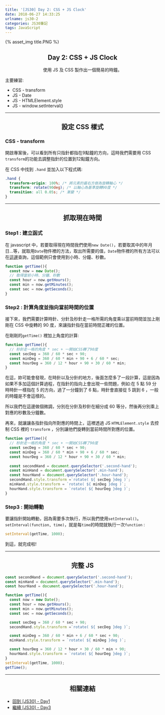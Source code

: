 ```yaml
---
title: '[JS30] Day 2: CSS + JS Clock'
date: 2018-06-27 14:33:25
urlname: js30-2
categories: JS30筆記
tags: JavaScript
---
```


{% asset_img title.PNG %}

## <center>Day 2: CSS + JS Clock</center>
<center>使用 JS 及 CSS 製作出一個簡易的時鐘。</center>

主要練習:
* CSS - transform
* JS - Date
* JS - HTMLElement.style
* JS - window.setInterval()

---

## <center>設定 CSS 樣式</center>
### CSS - transform
開啟專案後，可以看到所有只指針都指在9點鐘的方向，這時我們需要用 CSS  `transform`的功能去調整指針的位置到12點鐘方向。

在 CSS 中找到 `.hand` 並加入以下程式碼:

```css
.hand {
  transform-origin: 100%; /* 將元素的最右方做為旋轉軸心 */
  transform: rotate(90deg); /* 以軸心為基準旋轉90度 */
  transition: all 0.05s; /* 漸變 */
}
```
---

##  <center>抓取現在時間</center>
### Step1 : 建立函式
在 javascript 中，若要取得現在時間我們使用`new Date()`，若要取其中的年月日...等，就取用`Date`物件裡的方法，取出所需要的值，`Date`物件裡的所有方法可以在[這邊](https://developer.mozilla.org/zh-TW/docs/Web/JavaScript/Reference/Global_Objects/Date)查詢，這個範例只會使用到小時、分鐘、秒數。

```js
function getTime(){
  const now = new Date();
  // 取得當前小時、分鐘、秒數
  const hour = now.getHours();
  const min = now.getMinutes();
  const sec = now.getSeconds();
}
```
### Step2 : 計算角度並指向當前時間的位置
接下來，我們需要計算時針、分針及秒針走一格所需的角度乘以當前時間並加上剛剛在 CSS 中旋轉的 90 度，來讓指針指在當前時間正確的位置。

在剛剛的`getTime()` 裡加上角度的計算:
```js
function getTime(){
  // 秒針走一格的角度 * sec + 一開始CSS轉了90度
  const secDeg = 360 / 60 * sec + 90;
  const minDeg = 360 / 60 * min + 90 + 6 / 60 * sec;
  const hourDeg = 360 / 12 * hour + 90 + 30 / 60 * min;
}
```
在這，妳可能會發現，在時針以及分針的地方，後面怎麼多了一段計算，這是因為如果不多加這個計算過程，在指針的指向上會出現一些問題，例如:在 5 點 59 分時時針一樣指在 5 的方向，過了一分鐘到了 6 點，時針會直接從 5 跳到 6 ，一般的時鐘是不會這樣的。

所以我們在這邊做個微調，分別在分針及秒針在細分成 60 等分，然後再分別乘上對應的秒數及分鐘數。

再來，就讓讓各指針指向所對應的時間上，這裡透過 JS `HTMLElement.style` 去控制 CSS 裡的 `transform` ，分別讓他們旋轉到當前時間所對應的位置。
```js
function getTime(){
  // 秒針走一格的角度 * sec + 一開始CSS轉了90度
  const secDeg = 360 / 60 * sec + 90;
  const minDeg = 360 / 60 * min + 90 + 6 / 60 * sec;
  const hourDeg = 360 / 12 * hour + 90 + 30 / 60 * min;
  
  const secondHand = document.querySelector('.second-hand');
  const minHand = document.querySelector('.min-hand');
  const hourHand = document.querySelector('.hour-hand');
  secondHand.style.transform =`rotate( ${ secDeg }deg )`;
  minHand.style.transform = `rotate( ${ minDeg }deg )`;
  hourHand.style.transform = `rotate( ${ hourDeg }deg )`;
}
```

### Step3 : 開始轉動

要讓指針開始轉動，因為需要多次執行，所以我們使用`setInterval()`。
`setInterval(function, time)`，就是每`time`的時間就執行一次`function` : 

```js
setInterval(getTime, 1000);
```
到這，就完成啦!

---

## <center>完整 JS</center>

```js
const secondHand = document.querySelector('.second-hand');
const minHand = document.querySelector('.min-hand');
const hourHand = document.querySelector('.hour-hand');

function getTime(){
  const now = new Date();
  const hour = now.getHours();
  const min = now.getMinutes();
  const sec = now.getSeconds();

  const secDeg = 360 / 60 * sec + 90;
  secondHand.style.transform =`rotate( ${ secDeg }deg )`;

  const minDeg = 360 / 60 * min + 6 / 60 * sec + 90;
  minHand.style.transform = `rotate( ${ minDeg }deg )`;

  const hourDeg = 360 / 12 * hour + 30 / 60 * min + 90;
  hourHand.style.transform = `rotate( ${ hourDeg }deg )`;
}
setInterval(getTime, 1000);
getTime();
```

---

## <center>相關連結</center>

* [回到 [JS30] - Day1](https://yehjing.github.io/Blog/2018/js30-1.html/)
* [繼續 [JS30] - Day3](https://yehjing.github.io/Blog/2018/js30-3.html/)

